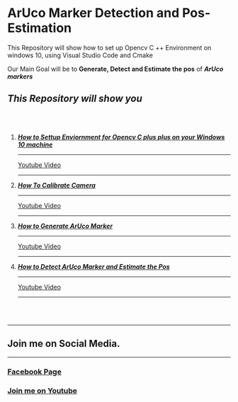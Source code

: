 # ArUco Marker Detection and Pos-Estimation

<p>
This Repository will show how to set up Opencv C ++ Environment on windows 10, using Visual Studio Code and Cmake

Our Main Goal will be to <strong>Generate, Detect and Estimate the pos</strong> of <i><b>ArUco markers</b></i> 

</p>
<h2> <i>This Repository will show you</i></h2> <br></br>
<ol>

<li><a href="https://github.com/Asadullah-Dal17/ArUco-Marker-Detection-and-Pos-Estimation-Cplus-plus/tree/master/Set-Up-Opencv-CPlusPlus"><b><i> How to Settup Enviornment for Opencv C plus plus on your Windows 10 machine</i></b></a>
</li>

----
<a href="#">Youtube Video</a>

---
<li><a href="#"><b><i> How To Calibrate Camera</i></b></a>
</li>

---
<a href="#">Youtube Video</a>

---
<li><a href="#"><b><i> How to Generate ArUco Marker</i></b></a>
</li>

---
<a href="#">Youtube Video</a>

----

<li><a href="#"><b><i> How to Detect ArUco Marker and Estimate the Pos</i></b></a>
</li>

---
<a href="#">Youtube Video</a>

----

</ol>


<br></br>

----
## Join me on Social Media.
---
<a href="https://www.facebook.com/AiPhile17"><h3>Facebook Page</h3></a>

<a href="https://www.youtube.com/c/aiphile"><h3>Join me on Youtube</h3></a>
